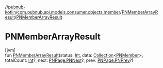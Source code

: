 //[pubnub-kotlin](../../../index.md)/[com.pubnub.api.models.consumer.objects.member](../index.md)/[PNMemberArrayResult](index.md)/[PNMemberArrayResult](-p-n-member-array-result.md)

# PNMemberArrayResult

[jvm]\
fun [PNMemberArrayResult](-p-n-member-array-result.md)(status: [Int](https://kotlinlang.org/api/latest/jvm/stdlib/kotlin/-int/index.html), data: [Collection](https://kotlinlang.org/api/latest/jvm/stdlib/kotlin.collections/-collection/index.html)&lt;[PNMember](../-p-n-member/index.md)&gt;, totalCount: [Int](https://kotlinlang.org/api/latest/jvm/stdlib/kotlin/-int/index.html)?, next: [PNPage.PNNext](../../com.pubnub.api.models.consumer.objects/-p-n-page/-p-n-next/index.md)?, prev: [PNPage.PNPrev](../../com.pubnub.api.models.consumer.objects/-p-n-page/-p-n-prev/index.md)?)
